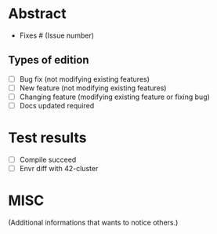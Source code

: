 # Abstract

- Fixes # (Issue number)

## Types of edition

- [ ] Bug fix (not modifying existing features)
- [ ] New feature (not modifying existing features)
- [ ] Changing feature (modifying existing feature or fixing bug)
- [ ] Docs updated required

# Test results

- [ ] Compile succeed
- [ ] Envr diff with 42-cluster

# MISC

(Additional informations that wants to notice others.)